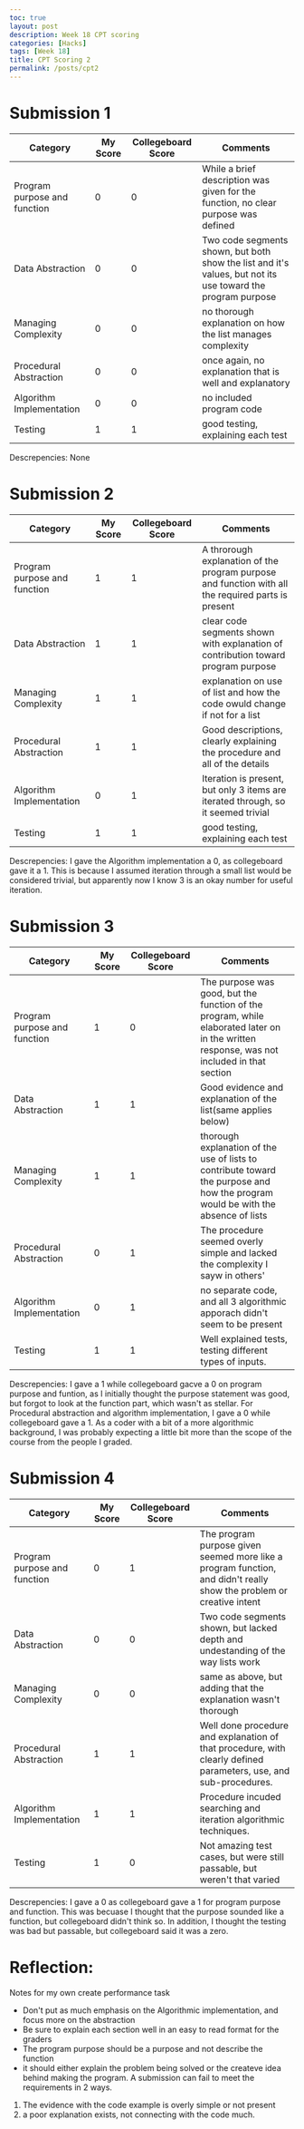 ```yaml
---
toc: true
layout: post
description: Week 18 CPT scoring
categories: [Hacks]
tags: [Week 18]
title: CPT Scoring 2
permalink: /posts/cpt2
---
```

# Submission 1

|Category|My Score|Collegeboard Score|Comments|
|--------|--------|------------------|--------|
|Program purpose and function| 0 | 0 | While a brief description was given for the function, no clear purpose was defined |
|Data Abstraction| 0 | 0 | Two code segments shown, but both show the list and it's values, but not its use toward the program purpose |
|Managing Complexity| 0 | 0 | no thorough explanation on how the list manages complexity |
|Procedural Abstraction| 0 | 0 | once again, no explanation that is well and explanatory |
|Algorithm Implementation| 0 | 0 | no included program code |
|Testing| 1 | 1 | good testing, explaining each test |

Descrepencies: None

# Submission 2

|Category|My Score|Collegeboard Score|Comments|
|--------|--------|------------------|--------|
|Program purpose and function| 1 | 1 | A throrough explanation of the program purpose and function with all the required parts is present |
|Data Abstraction| 1 | 1 | clear code segments shown with explanation of contribution toward program purpose |
|Managing Complexity| 1 | 1 | explanation on use of list and how the code owuld change if not for a list |
|Procedural Abstraction| 1 | 1 | Good descriptions, clearly explaining the procedure and all of the details |
|Algorithm Implementation| 0 | 1 | Iteration is present, but only 3 items are iterated through, so it seemed trivial |
|Testing| 1 | 1 | good testing, explaining each test|

Descrepencies: I gave the Algorithm implementation a 0, as collegeboard gave it a 1. This is because I assumed iteration through a small list would be considered trivial, but apparently now  I know 3 is an okay number for useful iteration.

# Submission 3

|Category|My Score|Collegeboard Score|Comments|
|--------|--------|------------------|--------|
|Program purpose and function| 1 | 0 | The purpose was good, but the function of the program, while elaborated later on in the written response, was not included in that section |
|Data Abstraction| 1 | 1 | Good evidence and explanation of the list(same applies below) |
|Managing Complexity| 1 | 1 | thorough explanation of the use of lists to contribute toward the purpose and how the program would be with the absence of lists |
|Procedural Abstraction| 0 | 1 | The procedure seemed overly simple and lacked the complexity I sayw in others' |
|Algorithm Implementation| 0 | 1 | no separate code, and all 3 algorithmic apporach didn't seem to be present |
|Testing| 1 | 1 | Well explained tests, testing different types of inputs. |

Descrepencies: I gave a 1 while collegeboard gacve a 0 on program purpose and funtion, as I initially thought the purpose statement was good, but forgot to look at the function part, which wasn't as stellar. For Procedural abstraction and algorithm implementation, I gave a 0 while collegeboard gave a 1. As a coder with a bit of a more algorithmic background, I was probably expecting a little bit more than the scope of the course from the people I graded.

# Submission 4

|Category|My Score|Collegeboard Score|Comments|
|--------|--------|------------------|--------|
|Program purpose and function| 0 | 1 | The program purpose given seemed more like a program function, and didn't really show the problem or creative intent |
|Data Abstraction| 0 | 0 | Two code segments shown, but lacked depth and undestanding of the way lists work |
|Managing Complexity| 0 | 0 | same as above, but adding that the explanation wasn't thorough |
|Procedural Abstraction| 1 | 1 | Well done procedure and explanation of that procedure, with clearly defined parameters, use, and sub-procedures.|
|Algorithm Implementation| 1 | 1 | Procedure incuded searching and iteration algorithmic techniques. |
|Testing| 1 | 0 | Not amazing test cases, but were still passable, but weren't that varied |

Descrepencies: I gave a 0 as collegeboard gave a 1 for program purpose and function. This was becuase I thought that the purpose sounded like a function, but collegeboard didn't think so. In addition, I thought the testing was bad but passable, but collegeboard said it was a zero.

# Reflection:

Notes for my own create performance task
- Don't put as much emphasis on the Algorithmic implementation, and focus more on the abstraction
- Be sure to explain each section well in an easy to read format for the graders
- The program purpose should be a purpose and not describe the function
- it should either explain the problem being solved or the createve idea behind making the program.
A submission can fail to meet the requirements in 2 ways.
1. The evidence with the code example is overly simple or not present
2. a poor explanation exists, not connecting with the code much.



